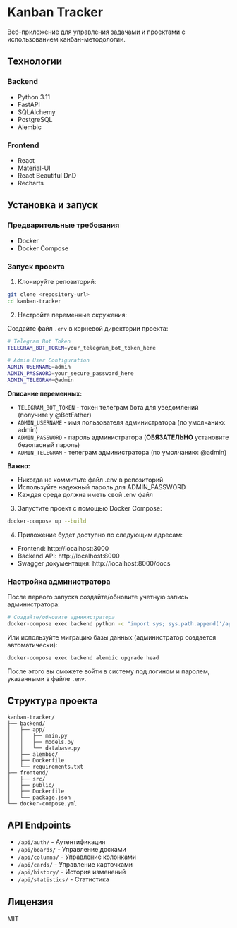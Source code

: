 # Kanban Tracker

Веб-приложение для управления задачами и проектами с использованием канбан-методологии.

## Технологии

### Backend
- Python 3.11
- FastAPI
- SQLAlchemy
- PostgreSQL
- Alembic

### Frontend
- React
- Material-UI
- React Beautiful DnD
- Recharts

## Установка и запуск

### Предварительные требования
- Docker
- Docker Compose

### Запуск проекта

1. Клонируйте репозиторий:
```bash
git clone <repository-url>
cd kanban-tracker
```

2. Настройте переменные окружения:

Создайте файл `.env` в корневой директории проекта:

```bash
# Telegram Bot Token
TELEGRAM_BOT_TOKEN=your_telegram_bot_token_here

# Admin User Configuration
ADMIN_USERNAME=admin
ADMIN_PASSWORD=your_secure_password_here
ADMIN_TELEGRAM=@admin
```

**Описание переменных:**
- `TELEGRAM_BOT_TOKEN` - токен телеграм бота для уведомлений (получите у @BotFather)
- `ADMIN_USERNAME` - имя пользователя администратора (по умолчанию: admin)  
- `ADMIN_PASSWORD` - пароль администратора (**ОБЯЗАТЕЛЬНО** установите безопасный пароль)
- `ADMIN_TELEGRAM` - телеграм администратора (по умолчанию: @admin)

**Важно:** 
- Никогда не коммитьте файл .env в репозиторий
- Используйте надежный пароль для ADMIN_PASSWORD
- Каждая среда должна иметь свой .env файл

3. Запустите проект с помощью Docker Compose:
```bash
docker-compose up --build
```

4. Приложение будет доступно по следующим адресам:
- Frontend: http://localhost:3000
- Backend API: http://localhost:8000
- Swagger документация: http://localhost:8000/docs

### Настройка администратора

После первого запуска создайте/обновите учетную запись администратора:

```bash
# Создайте/обновите администратора
docker-compose exec backend python -c "import sys; sys.path.append('/app'); from app.init_db import create_admin_user; create_admin_user()"
```

Или используйте миграцию базы данных (администратор создается автоматически):

```bash
docker-compose exec backend alembic upgrade head
```

После этого вы сможете войти в систему под логином и паролем, указанными в файле `.env`.

## Структура проекта

```
kanban-tracker/
├── backend/
│   ├── app/
│   │   ├── main.py
│   │   ├── models.py
│   │   └── database.py
│   ├── alembic/
│   ├── Dockerfile
│   └── requirements.txt
├── frontend/
│   ├── src/
│   ├── public/
│   ├── Dockerfile
│   └── package.json
└── docker-compose.yml
```

## API Endpoints

- `/api/auth/` - Аутентификация
- `/api/boards/` - Управление досками
- `/api/columns/` - Управление колонками
- `/api/cards/` - Управление карточками
- `/api/history/` - История изменений
- `/api/statistics/` - Статистика

## Лицензия

MIT 